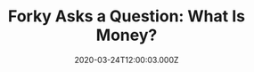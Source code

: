 ---
title: "Forky Asks a Question: What Is Money?"
year: 2019
date: 2020-03-24T12:00:03.000Z
permalink: /almanac/movies/2020-03-24-forky-asks-a-question-what-is-money/index.html
link: https://letterboxd.com/rknightuk/film/forky-asks-a-question-what-is-money/
rating: 1
---